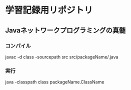 # 学習記録用リポジトリ

## Javaネットワークプログラミングの真髄

### コンパイル
javac -d class -sourcepath src src/packageName/.java 

### 実行
java -classpath class packageName.ClassName
